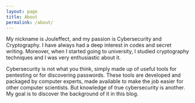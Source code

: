 ```yaml
---
layout: page
title: About
permalink: /about/
---
```


My nickname is Jouleffect, and my passion is Cybersecurity and Cryptography.
I have always had a deep interest in codes and secret writing. Moreover, when I started going to university, I studied cryptography techniques and I was very enthusiastic about it.

Cybersecurity is not what you think, simply made up of useful tools for pentesting or for discovering passwords. These tools are developed and packaged by computer experts, made available to make the job easier for other computer scientists. But knowledge of true cybersecurity is another. My goal is to discover the background of it in this blog.
